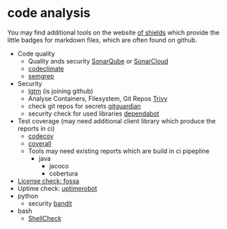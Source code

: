 # code analysis

You may find additional tools on the website [of shields](https://shields.io/) which provide the little badges for markdown files, which are often found on github.

- Code quality
  - Quality ands security [SonarQube](https://www.sonarqube.org/) or [SonarCloud](https://sonarcloud.io)
  - [codeclimate](https://docs.codeclimate.com/)
  - [semgrep](https://semgrep.dev/)
- Security
  - [lgtm](https://lgtm.com/) (is joining github)
  - Analyse Containers, Filesystem, Git Repos [Trivy](https://github.com/aquasecurity/trivy)
  - check git repos for secrets [gitguardian](https://www.gitguardian.com/)
  - security check for used libraries [dependabot](https://dependabot.com/)
- Test coverage (may need additional client library which produce the reports in ci)
  - [codecov](https://github.com/aquasecurity/trivy)
  - [coverall](https://coveralls.io/)
  - Tools may need existing reports which are build in ci pipepline
    -  java
       - jacoco
       - cobertura
- [License check: fossa](https://fossa.com/)
- Uptime check: [uptimerobot](https://uptimerobot.com/#features)
- python
  - security [bandit](https://github.com/PyCQA/bandit)
- bash
  - [ShellCheck](https://github.com/koalaman/shellcheck)